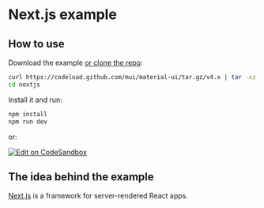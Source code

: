 # Next.js example

## How to use

Download the example [or clone the repo](https://github.com/mui-org/material-ui):

```sh
curl https://codeload.github.com/mui/material-ui/tar.gz/v4.x | tar -xz --strip=2  material-ui-4.x/examples/nextjs
cd nextjs
```

Install it and run:

```sh
npm install
npm run dev
```

or:

[![Edit on CodeSandbox](https://codesandbox.io/static/img/play-codesandbox.svg)](https://codesandbox.io/s/github/mui-org/material-ui/tree/v4.x/examples/nextjs)

## The idea behind the example

[Next.js](https://github.com/zeit/next.js) is a framework for server-rendered React apps.
